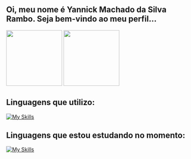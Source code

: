 ## Oi, meu nome é Yannick Machado da Silva Rambo. Seja bem-vindo ao meu perfil...



<div style="display: inline_block">  
  <img height="150px" src="https://github-readme-stats.vercel.app/api?username=YannickRambo&show_icons=true&count_private=true&hide_border=true&title_color=be2ed6&icon_color=be2ed6&text_color=fff&bg_color=0d1117"/> 
  <img height="150px" src="https://github-readme-stats.vercel.app/api/top-langs/?username=YannickRambo&layout=compact&hide_border=true&title_color=be2ed6&text_color=fff&bg_color=0d1117" />
</div>

## Linguagens que utilizo:
<div style="display: inline_block">
  
[![My Skills](https://skillicons.dev/icons?i=java,html,css,js,php,mysql&theme=dark)](https://skillicons.dev)

</div>

## Linguagens que estou estudando no momento:


[![My Skills](https://skillicons.dev/icons?i=react,typescript,next&theme=dark)](https://skillicons.dev)

##

           









